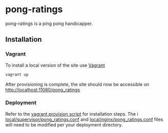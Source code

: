 # pong-ratings

pong-ratings is a ping pong handicapper.

## Installation

### Vagrant
To install a local version of the site use [Vagrant](http://www.vagrantup.com/)

```bash
vagrant up
```

After provisioning is complete, the site should now be accessible on
[http://localhost:11080/pong_ratings](http://localhost:11080/pong_ratings)

### Deployment
Refer to the [vagrant provision script](vagrant/pong_provision.sh) for
installation steps.  The i
[local/supervisor/pong_ratings.conf](local/supervisor/pong_ratings.conf) and
[local/nginx/pong_ratings.conf](local/nginx/pong_ratings.conf) files will need
to be modified per your deployment directory.
